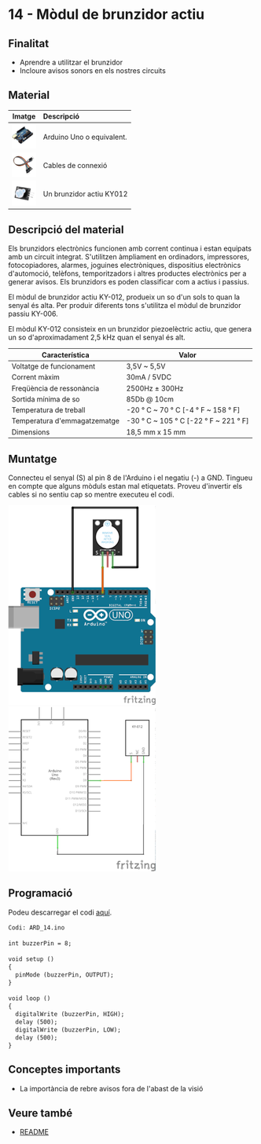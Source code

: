 # 14 - Mòdul de brunzidor actiu

## Finalitat

- Aprendre a utilitzar el brunzidor
- Incloure avisos sonors en els nostres circuits

## Material

|                               Imatge                               | Descripció                |
| :----------------------------------------------------------------: | :------------------------ |
| <img src="./../imatges/mat/mat_unor3.png" width="50" height="50">  | Arduino Uno o equivalent. |
| <img src="./../imatges/mat/mat_cables.png" width="50" height="50"> | Cables de connexió        |
| <img src="./../imatges/mat/mat_KY-012.png" width="50" height="50"> | Un brunzidor actiu KY012  |

## Descripció del material

Els brunzidors electrònics funcionen amb corrent continua i estan
equipats amb un circuit integrat. S'utilitzen àmpliament en ordinadors,
impressores, fotocopiadores, alarmes, joguines electròniques,
dispositius electrònics d'automoció, telèfons, temporitzadors i altres
productes electrònics per a generar avisos. Els brunzidors es poden
classificar com a actius i passius.

El mòdul de brunzidor actiu KY-012, produeix un so d'un sols to quan la
senyal és alta. Per produir diferents tons s'utilitza el mòdul de
brunzidor passiu KY-006.

El mòdul KY-012 consisteix en un brunzidor piezoelèctric actiu, que
genera un so d'aproximadament 2,5 kHz quan el senyal és alt.

| Característica               | Valor                                 |
| ---------------------------- | ------------------------------------- |
| Voltatge de funcionament     | 3,5V ~ 5,5V                           |
| Corrent màxim                | 30mA / 5VDC                           |
| Freqüència de ressonància    | 2500Hz ± 300Hz                        |
| Sortida mínima de so         | 85Db @ 10cm                           |
| Temperatura de treball       | -20 ° C ~ 70 ° C [-4 ° F ~ 158 ° F]   |
| Temperatura d'emmagatzematge | -30 ° C ~ 105 ° C [-22 ° F ~ 221 ° F] |
| Dimensions                   | 18,5 mm x 15 mm                       |

## Muntatge

Connecteu el senyal (S) al pin 8 de l'Arduino i el negatiu (-) a GND.
Tingueu en compte que alguns mòduls estan mal etiquetats. Proveu
d'invertir els cables si no sentiu cap so mentre executeu el codi.

![Muntatge](./../imatges/ard/ard_14_01.png)
![Esquema elèctric](./../imatges/ard/ard_14_02.png)

## Programació

Podeu descarregar el codi
[aquí](https://drive.google.com/file/d/13Mxdfbo0VG3rP-PNCun1Ep957xYQfdPR/view?usp=share_link).

```Arduino
Codi: ARD_14.ino

int buzzerPin = 8;

void setup ()
{
  pinMode (buzzerPin, OUTPUT);
}

void loop ()
{
  digitalWrite (buzzerPin, HIGH);
  delay (500);
  digitalWrite (buzzerPin, LOW);
  delay (500);
}
```

## Conceptes importants

- La importància de rebre avisos fora de l'abast de la visió

## Veure també

- [README](../README.md)
